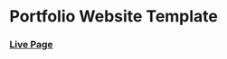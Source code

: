 # Portfolio Website Template

### [Live Page](https://idenisoff.github.io/portfolio-website-template/#/)
